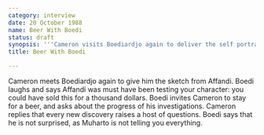 ```yaml
---
category: interview
date: 20 October 1988
name: Beer With Boedi
status: draft
synopsis: '''Cameron visits Boediardjo again to deliver the self portrait.'''
title: Beer With Boedi

---
```




Cameron meets Boediardjo again to give him the sketch from Affandi. Boedi laughs and says Affandi was must have been testing your character: you could have sold this for a thousand dollars. Boedi invites Cameron to stay for a beer, and asks about the progress of his investigations. Cameron replies that every new discovery raises a host of questions. Boedi says that he is not surprised, as Muharto is not telling you everything. 

